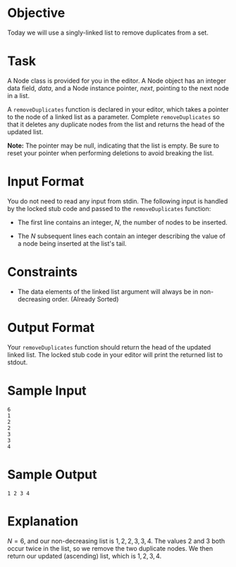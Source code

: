 # Objective

Today we will use a singly-linked list to remove duplicates from a set.

# Task

A Node class is provided for you in the editor. A Node object has an integer data field, $data$, and a Node instance pointer, $next$, pointing to the next node in a list.

A `removeDuplicates` function is declared in your editor, which takes a pointer to the  node of a linked list as a parameter. Complete `removeDuplicates` so that it deletes any duplicate nodes from the list and returns the head of the updated list.

**Note:** The  pointer may be null, indicating that the list is empty. Be sure to reset your  pointer when performing deletions to avoid breaking the list.

# Input Format

You do not need to read any input from stdin. The following input is handled by the locked stub code and passed to the `removeDuplicates` function:

* The first line contains an integer, $N$, the number of nodes to be inserted.

* The $N$ subsequent lines each contain an integer describing the  value of a node being inserted at the list's tail.

# Constraints

* The data elements of the linked list argument will always be in non-decreasing order. (Already Sorted)

# Output Format

Your `removeDuplicates` function should return the head of the updated linked list. The locked stub code in your editor will print the returned list to stdout.

# Sample Input

```
6
1
2
2
3
3
4
```

# Sample Output

```
1 2 3 4 
```

# Explanation

$N=6$, and our non-decreasing list is ${1,2,2,3,3,4}$. The values $2$ and $3$ both occur twice in the list, so we remove the two duplicate nodes. We then return our updated (ascending) list, which is ${1,2,3,4}$.